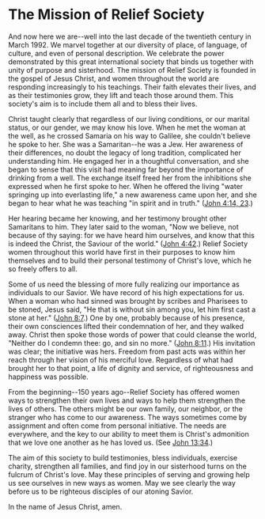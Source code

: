 # The Mission of Relief Society

And now here we are--well into the last decade of the twentieth century in
March 1992. We marvel together at our diversity of place, of language, of
culture, and even of personal description. We celebrate the power demonstrated
by this great international society that binds us together with unity of
purpose and sisterhood. The mission of Relief Society is founded in the gospel
of Jesus Christ, and women throughout the world are responding increasingly to
his teachings. Their faith elevates their lives, and as their testimonies
grow, they lift and teach those around them. This society's aim is to include
them all and to bless their lives.

Christ taught clearly that regardless of our living conditions, or our marital
status, or our gender, we may know his love. When he met the woman at the
well, as he crossed Samaria on his way to Galilee, she couldn't believe he
spoke to her. She was a Samaritan--he was a Jew. Her awareness of their
differences, no doubt the legacy of long tradition, complicated her
understanding him. He engaged her in a thoughtful conversation, and she began
to sense that this visit had meaning far beyond the importance of drinking
from a well. The exchange itself freed her from the inhibitions she expressed
when he first spoke to her. When he offered the living "water springing up
into everlasting life," a new awareness came upon her, and she began to hear
what he was teaching "in spirit and in truth." ([John 4:14,
23](https://www.lds.org/scriptures/nt/john/4.14%2C23?lang=eng#13).)

Her hearing became her knowing, and her testimony brought other Samaritans to
him. They later said to the woman, "Now we believe, not because of thy saying:
for we have heard him ourselves, and know that this is indeed the Christ, the
Saviour of the world." ([John
4:42](https://www.lds.org/scriptures/nt/john/4.42?lang=eng#41).) Relief
Society women throughout this world have first in their purposes to know him
themselves and to build their personal testimony of Christ's love, which he so
freely offers to all.

Some of us need the blessing of more fully realizing our importance as
individuals to our Savior. We have record of his high expectations for us.
When a woman who had sinned was brought by scribes and Pharisees to be stoned,
Jesus said, "He that is without sin among you, let him first cast a stone at
her." ([John 8:7](https://www.lds.org/scriptures/nt/john/8.7?lang=eng#6).) One
by one, probably because of his presence, their own consciences lifted their
condemnation of her, and they walked away. Christ then spoke those words of
power that could cleanse the world, "Neither do I condemn thee: go, and sin no
more." ([John 8:11](https://www.lds.org/scriptures/nt/john/8.11?lang=eng#10).)
His invitation was clear; the initiative was hers. Freedom from past acts was
within her reach through her vision of his merciful love. Regardless of what
had brought her to that point, a life of dignity and service, of righteousness
and happiness was possible.

From the beginning--150 years ago--Relief Society has offered women ways to
strengthen their own lives and ways to help them strengthen the lives of
others. The others might be our own family, our neighbor, or the stranger who
has come to our awareness. The ways sometimes come by assignment and often
come from personal initiative. The needs are everywhere, and the key to our
ability to meet them is Christ's admonition that we love one another as he has
loved us. (See [John
13:34](https://www.lds.org/scriptures/nt/john/13.34?lang=eng#33).)

The aim of this society to build testimonies, bless individuals, exercise
charity, strengthen all families, and find joy in our sisterhood turns on the
fulcrum of Christ's love. May these principles of serving and growing help us
see ourselves in new ways as women. May we see clearly the way before us to be
righteous disciples of our atoning Savior.

In the name of Jesus Christ, amen.

